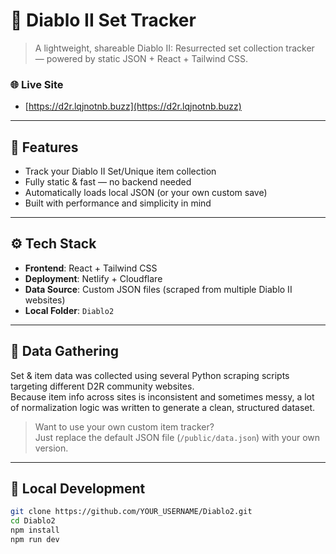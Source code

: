 # 🧙 Diablo II Set Tracker

> A lightweight, shareable Diablo II: Resurrected set collection tracker — powered by static JSON + React + Tailwind CSS.

### 🌐 Live Site

- [https://d2r.lqjnotnb.buzz](https://d2r.lqjnotnb.buzz)

---

## 🧰 Features

- Track your Diablo II Set/Unique item collection
- Fully static & fast — no backend needed
- Automatically loads local JSON (or your own custom save)
- Built with performance and simplicity in mind

---

## ⚙️ Tech Stack

- **Frontend**: React + Tailwind CSS
- **Deployment**: Netlify + Cloudflare
- **Data Source**: Custom JSON files (scraped from multiple Diablo II websites)
- **Local Folder**: `Diablo2`

---

## 🐍 Data Gathering

Set & item data was collected using several Python scraping scripts targeting different D2R community websites.  
Because item info across sites is inconsistent and sometimes messy, a lot of normalization logic was written to generate a clean, structured dataset.

> Want to use your own custom item tracker?  
> Just replace the default JSON file (`/public/data.json`) with your own version.

---

## 🚀 Local Development

```bash
git clone https://github.com/YOUR_USERNAME/Diablo2.git
cd Diablo2
npm install
npm run dev